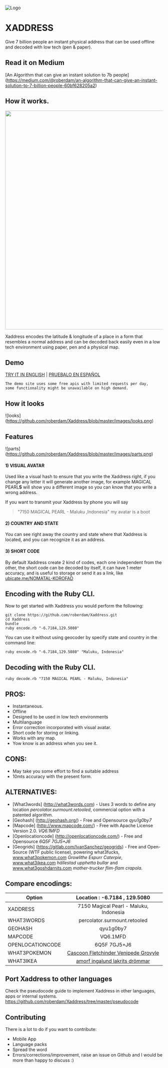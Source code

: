![Logo](https://cloud.githubusercontent.com/assets/3354868/17249828/b7e84ef0-556f-11e6-80e7-10bd51c46143.png)
# XADDRESS
Give 7 billion people an instant physical address that can be used offline and decoded with low tech (pen & paper).
## Read it on Medium
[An Algorithm that can give an instant solution to 7b people] (https://medium.com/@roberdam/an-algorithm-that-can-give-an-instant-solution-to-7-billion-people-60bf628205a2)
## How it works.
<img src="https://cloud.githubusercontent.com/assets/3354868/17251870/6bdbda00-5578-11e6-9162-1e5200cffa34.gif" width="700">

Xaddress encodes the latitude & longitude of a place in a form that resembles a normal address and can be decoded back easily even in a low tech environment using paper, pen and a physical map.

## Demo

[TRY IT IN ENGLISH](http://www.xaddress.org/try?lng=en)    |    [PRUEBALO EN ESPAÑOL](http://www.xaddress.org/try?lng=es)

```
The demo site uses some free apis with limited requests per day,
some functionality might be unavailable on high demand.
```
## How it looks
![looks] (https://github.com/roberdam/Xaddress/blob/master/images/looks.png)

## Features
![parts] (https://github.com/roberdam/Xaddress/blob/master/images/parts.png)

####            1) VISUAL AVATAR
Used like a visual hash to ensure that you write the Xaddress right, if you change any letter it will generate another image, for example MAGICAL PEARL**S** will show you a different image so you can know that you write a wrong address.

If you want to transmit your Xaddress by phone you will say
>    "7150 MAGICAL PEARL - Maluku ,Indonesia"   my avatar is a boot

####            2) COUNTRY AND STATE
You can see right away the country and state where that Xaddress is located, and you can recognize it as an address.

####            3) SHORT CODE
By default Xaddress create 2 kind of codes, each one independent from the other, the short code can be decoded by itself, it can have 1 meter accuracy, and is useful to storage or send it as a link, like [ubicate.me/NOMATAL-KOROFAD](http://ubicate.me/NOMATAL-KOROFAD)

## Encoding with the Ruby CLI.
Now to get started with Xaddress you would perform the following:

```
git clone https://github.com/roberdam/Xaddress.git
cd Xaddress
bundle
ruby encode.rb "-6.7184,129.5080"
```

You can use it without using geocoder by specify state and country in the command line:
```
ruby encode.rb "-6.7184,129.5080" "Maluku, Indonesia"
```
## Decoding with the Ruby CLI.
```
ruby decode.rb "7150 MAGICAL PEARL - Maluku, Indonesia"
```

## PROS:

* Instantaneous.
* Offline
* Designed to be used in low tech environments
* Multilanguage
* Error correction incorporated with visual avatar.
* Short code for storing or linking.
* Works with any map.
* Yow know is an address when you see it.


## CONS:
* May take you some effort to find a suitable address
* 10mts accuracy with the present form.

## ALTERNATIVES:
* [What3words] (http://what3words.com) -  Uses 3 words to define any location *percolator.surmount.retooled*, commercial option with a patented algorithm.
* [Geohash] (http://geohash.org/) - Free and Opensource *qyu1g0by7*
* [Mapcode] (http://www.mapcode.com/) - Free with Apache License Version 2.0. *VQ6.1MFD*
* [Openlocationcode] (http://openlocationcode.com/) - Free and Opensource *6Q5F 7GJ5+J6*
* [Geogrids] (https://gitlab.com/IvanSanchez/geogrids) - Free and Open-Source (WTF public license), powering what3fucks, www.what3pokemon.com *Growlithe Espurr Caterpie*, www.what3ikea.com *hällestad upphetta bullar* and www.what3goshdarnits.com *mother-trucker flim-flam crapola*.

## Compare encodings:
| Option           | Location :  -6.7184 , 129.5080         |
| ---------------- |:--------------------------------------:|
| XADDRESS         | 7150 Magical Pearl - Maluku, Indonesia |
| WHAT3WORDS       | percolator.surmount.retooled           |
| GEOHASH          | qyu1g0by7                              |
| MAPCODE          | VQ6.1MFD                               |
| OPENLOCATIONCODE | 6Q5F 7GJ5+J6                           |
| WHAT3POKEMON     | [Cascoon Fletchinder Venipede Grovyle](http://www.what3pokemon.com/#Cascoon_Fletchinder_Venipede_Grovyle) |
| WHAT3IKEA        | [amorf ingalund lakrits drömmar](http://www.what3ikea.com/#amorf_ingalund_lakrits_dr%C3%B6mmar) |

## Port Xaddress to other languages
Check the pseudocode guide to implement Xaddress in other languages, apps or internal systems.
https://github.com/roberdam/Xaddress/tree/master/pseudocode


## Contributing
There is a lot to do if you want to contribute:
* Mobile App
* Language packs
* Spread the word
* Errors/corrections/improvement, raise an issue on Github and I would be more than happy to discuss :)
